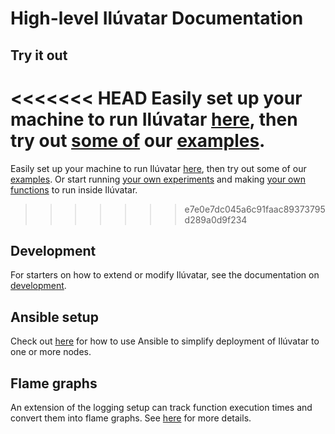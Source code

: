 # High-level Ilúvatar Documentation

## Try it out

<<<<<<< HEAD
Easily set up your machine to run Ilúvatar [here](./SETUP.md), then try out [some of](./FUNCTIONS.md) our [examples](./LOAD.md).
=======
Easily set up your machine to run Ilúvatar [here](./SETUP.md), then try out some of our [examples](examples/README.md).
Or start running [your own experiments](./LOAD.md) and making [your own functions](./FUNCTIONS.md) to run inside Ilúvatar.
>>>>>>> e7e0e7dc045a6c91faac89373795d289a0d9f234

## Development

For starters on how to extend or modify Ilúvatar, see the documentation on [development](./DEV.md).

## Ansible setup

Check out [here](./ANSIBLE.md) for how to use Ansible to simplify deployment of Ilúvatar to one or more nodes.

## Flame graphs

An extension of the logging setup can track function execution times and convert them into flame graphs.
See [here](./FLAME.md) for more details.
